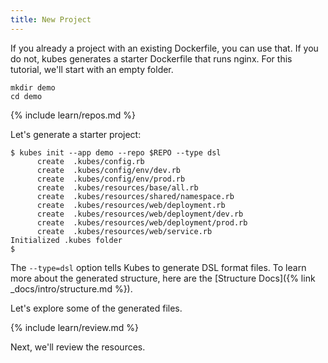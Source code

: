```yaml
---
title: New Project
---
```


If you already a project with an existing Dockerfile, you can use that. If you do not, kubes generates a starter Dockerfile that runs nginx. For this tutorial, we'll start with an empty folder.

    mkdir demo
    cd demo

{% include learn/repos.md %}

Let's generate a starter project:

    $ kubes init --app demo --repo $REPO --type dsl
          create  .kubes/config.rb
          create  .kubes/config/env/dev.rb
          create  .kubes/config/env/prod.rb
          create  .kubes/resources/base/all.rb
          create  .kubes/resources/shared/namespace.rb
          create  .kubes/resources/web/deployment.rb
          create  .kubes/resources/web/deployment/dev.rb
          create  .kubes/resources/web/deployment/prod.rb
          create  .kubes/resources/web/service.rb
    Initialized .kubes folder
    $

The `--type=dsl` option tells Kubes to generate DSL format files. To learn more about the generated structure, here are the [Structure Docs]({% link _docs/intro/structure.md %}).

Let's explore some of the generated files.

{% include learn/review.md %}

Next, we'll review the resources.
